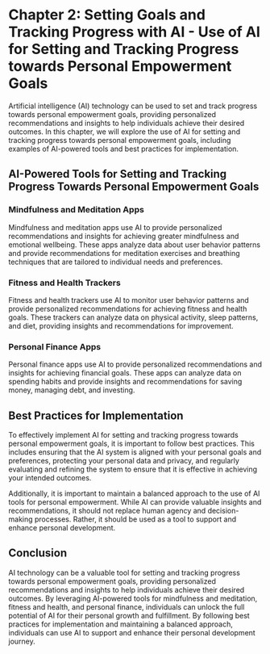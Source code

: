Chapter 2: Setting Goals and Tracking Progress with AI - Use of AI for Setting and Tracking Progress towards Personal Empowerment Goals
=======================================================================================================================================

Artificial intelligence (AI) technology can be used to set and track progress towards personal empowerment goals, providing personalized recommendations and insights to help individuals achieve their desired outcomes. In this chapter, we will explore the use of AI for setting and tracking progress towards personal empowerment goals, including examples of AI-powered tools and best practices for implementation.

AI-Powered Tools for Setting and Tracking Progress Towards Personal Empowerment Goals
-------------------------------------------------------------------------------------

### Mindfulness and Meditation Apps

Mindfulness and meditation apps use AI to provide personalized recommendations and insights for achieving greater mindfulness and emotional wellbeing. These apps analyze data about user behavior patterns and provide recommendations for meditation exercises and breathing techniques that are tailored to individual needs and preferences.

### Fitness and Health Trackers

Fitness and health trackers use AI to monitor user behavior patterns and provide personalized recommendations for achieving fitness and health goals. These trackers can analyze data on physical activity, sleep patterns, and diet, providing insights and recommendations for improvement.

### Personal Finance Apps

Personal finance apps use AI to provide personalized recommendations and insights for achieving financial goals. These apps can analyze data on spending habits and provide insights and recommendations for saving money, managing debt, and investing.

Best Practices for Implementation
---------------------------------

To effectively implement AI for setting and tracking progress towards personal empowerment goals, it is important to follow best practices. This includes ensuring that the AI system is aligned with your personal goals and preferences, protecting your personal data and privacy, and regularly evaluating and refining the system to ensure that it is effective in achieving your intended outcomes.

Additionally, it is important to maintain a balanced approach to the use of AI tools for personal empowerment. While AI can provide valuable insights and recommendations, it should not replace human agency and decision-making processes. Rather, it should be used as a tool to support and enhance personal development.

Conclusion
----------

AI technology can be a valuable tool for setting and tracking progress towards personal empowerment goals, providing personalized recommendations and insights to help individuals achieve their desired outcomes. By leveraging AI-powered tools for mindfulness and meditation, fitness and health, and personal finance, individuals can unlock the full potential of AI for their personal growth and fulfillment. By following best practices for implementation and maintaining a balanced approach, individuals can use AI to support and enhance their personal development journey.
